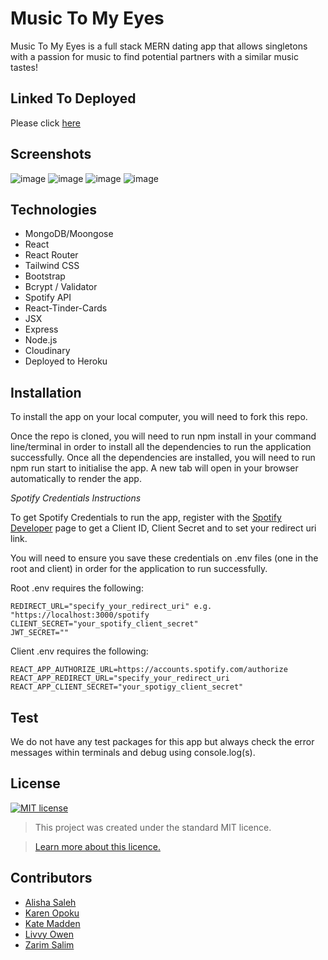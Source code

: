# Music To My Eyes
Music To My Eyes is a full stack MERN dating app that allows singletons with a passion for music to find potential partners with a similar music tastes!

## Linked To Deployed 
Please click [here](https://music-to-my-eyes.herokuapp.com/)

## Screenshots

![image](https://user-images.githubusercontent.com/74797740/121778721-18fe9a00-cb90-11eb-9a38-134cd289cbb5.png)
![image](https://user-images.githubusercontent.com/74797740/121778763-4ea38300-cb90-11eb-8f06-2f022a7528b3.png)
![image](https://user-images.githubusercontent.com/74797740/121778789-785caa00-cb90-11eb-8841-7f420f0eb44d.png)
![image](https://user-images.githubusercontent.com/74797740/121778845-bf4a9f80-cb90-11eb-96c0-fa0ddefccb03.png)

## Technologies
* MongoDB/Moongose
* React
* React Router
* Tailwind CSS
* Bootstrap
* Bcrypt / Validator
* Spotify API
* React-Tinder-Cards
* JSX
* Express
* Node.js
* Cloudinary
* Deployed to Heroku


## Installation
To install the app on your local computer, you will need to fork this repo.

Once the repo is cloned, you will need to run npm install in your command line/terminal in order to install all the dependencies to run the application successfully. Once all the dependencies are installed, you will need to run npm run start to initialise the app. A new tab will open in your browser automatically to render the app.

*Spotify Credentials Instructions*

To get Spotify Credentials to run the app, register with the [Spotify Developer](https://developer.spotify.com/) page to get a Client ID, Client Secret and to set your redirect uri link.

You will need to ensure you save these credentials on .env files (one in the root and client) in order for the application to run successfully.

Root .env requires the following:
```CLIENT_ID="your_spotify_client_id"
REDIRECT_URL="specify_your_redirect_uri" e.g. "https://localhost:3000/spotify
CLIENT_SECRET="your_spotify_client_secret"
JWT_SECRET=""
```
Client .env requires the following:
```REACT_APP_CLIENT_ID="your_spotify_client_id"
REACT_APP_AUTHORIZE_URL=https://accounts.spotify.com/authorize
REACT_APP_REDIRECT_URL="specify_your_redirect_uri
REACT_APP_CLIENT_SECRET="your_spotigy_client_secret"
```

## Test
We do not have any test packages for this app but always check the error messages within terminals and debug using console.log(s). 

## License
[![MIT license](https://img.shields.io/badge/License-MIT-blue.svg)](https://lbesson.mit-license.org/)

> This project was created under the standard MIT licence.

> [Learn more about this licence.](https://lbesson.mit-license.org/)

## Contributors

 - [Alisha Saleh](https://github.com/AlishaSaleh)
 - [Karen Opoku](https://github.com/Karen-O94)
 - [Kate Madden](https://github.com/kvtemadden)
 - [Livvy Owen](https://github.com/oliviaowen1)
 - [Zarim Salim](https://github.com/zs274)

 
